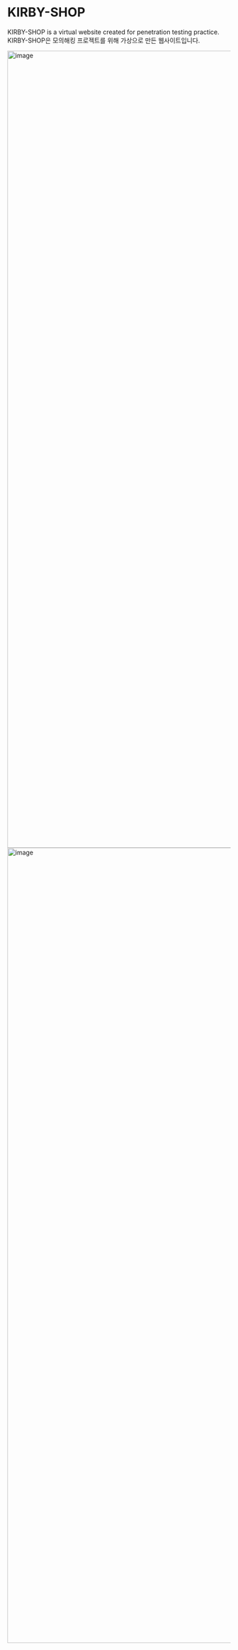 # KIRBY-SHOP
KIRBY-SHOP is a virtual website created for penetration testing practice.   
KIRBY-SHOP은 모의해킹 프로젝트를 위해 가상으로 만든 웹사이트입니다.

<img width="2880" height="1800" alt="image" src="https://github.com/user-attachments/assets/1f043e5f-3b9d-452b-860e-95c0dd602a79" /><img width="2880" height="1796" alt="image" src="https://github.com/user-attachments/assets/b4f8af01-be6b-4c14-b2af-a1dbf2bf6537" />
